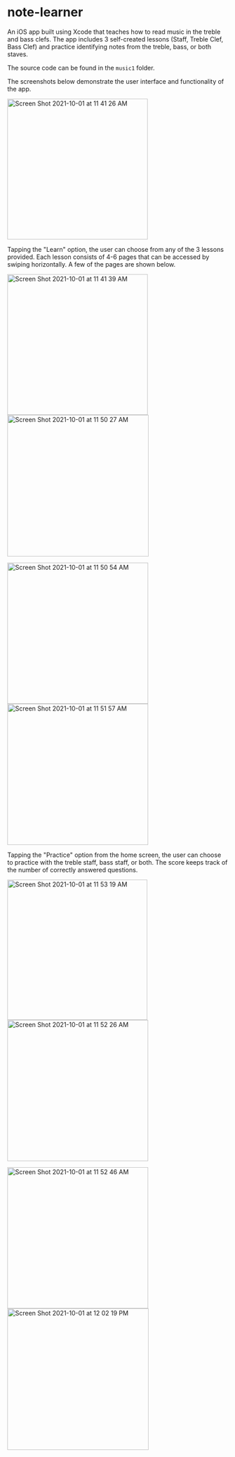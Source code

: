 # note-learner

An iOS app built using Xcode that teaches how to read music in the treble and bass clefs. The app includes 3 self-created lessons (Staff, Treble Clef, Bass Clef) and practice identifying notes from the treble, bass, or both staves. 

The source code can be found in the `music1` folder.

The screenshots below demonstrate the user interface and functionality of the app.

<img width="320" alt="Screen Shot 2021-10-01 at 11 41 26 AM" src="https://user-images.githubusercontent.com/82056699/135649143-1572cd9a-ecdd-4f0d-b407-dd431a2af603.png">

Tapping the "Learn" option, the user can choose from any of the 3 lessons provided. Each lesson consists of 4-6 pages that can be accessed by swiping horizontally. A few of the pages are shown below.

<img width="320" alt="Screen Shot 2021-10-01 at 11 41 39 AM" src="https://user-images.githubusercontent.com/82056699/135649972-fb95178e-f454-4fbd-bb6f-8cc131cf2734.png"> <img width="322" alt="Screen Shot 2021-10-01 at 11 50 27 AM" src="https://user-images.githubusercontent.com/82056699/135650185-0edb39a8-e21a-4f6b-9700-46943aeeaca5.png"> 

<img width="321" alt="Screen Shot 2021-10-01 at 11 50 54 AM" src="https://user-images.githubusercontent.com/82056699/135650248-d7f1554c-2c76-48db-8c81-6fe1fd259a2f.png"> <img width="321" alt="Screen Shot 2021-10-01 at 11 51 57 AM" src="https://user-images.githubusercontent.com/82056699/135650414-cc2b3078-9e70-49a3-bf47-ddc229befa1c.png">

Tapping the "Practice" option from the home screen, the user can choose to practice with the treble staff, bass staff, or both. The score keeps track of the number of correctly answered questions. 

<img width="319" alt="Screen Shot 2021-10-01 at 11 53 19 AM" src="https://user-images.githubusercontent.com/82056699/135650597-bd38448f-b316-45cc-ab2c-73586e04fd02.png"><img width="321" alt="Screen Shot 2021-10-01 at 11 52 26 AM" src="https://user-images.githubusercontent.com/82056699/135650475-fd304965-1655-4624-941e-ff6e78e4c4d9.png">

<img width="321" alt="Screen Shot 2021-10-01 at 11 52 46 AM" src="https://user-images.githubusercontent.com/82056699/135650524-7ace5cea-db2c-4474-81ce-6c22f106cd9c.png"><img width="322" alt="Screen Shot 2021-10-01 at 12 02 19 PM" src="https://user-images.githubusercontent.com/82056699/135652011-3446f1cc-5462-4af0-82c1-eebc710ae412.png">



